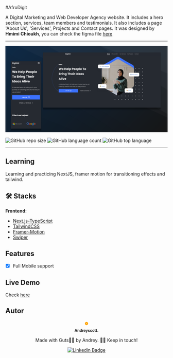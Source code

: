 #AfroDigit

A Digital Marketing and Web Developer Agency website. It includes a hero section, services, team members and testimonials. It also includes a page 'About Us', 'Services', Projects and Contact pages. It was designed by **Hmimi Chioukh**, you can check the figma file [here](<https://www.figma.com/file/oCVR7T1gYq6qjxcDRAFnUD/Web-agency-%2F-Portfolio-(Community)?node-id=142%3A2478&t=XTC79ajs5u5WNyUz-0>)

---

![image](/docs/title_banner-2.png)

![GitHub repo size](https://img.shields.io/github/repo-size/felpfsf/digitux) ![GitHub language count](https://img.shields.io/github/languages/count/andreyscott/digital-agency) ![GitHub top language](https://img.shields.io/github/languages/top/felpfsf/digitux)

---

## Learning

Learning and practicing NextJS, framer motion for transitioning effects and tailwind.

## 🛠 Stacks

**Frontend:**

- [Next.js-TypeScript](https://nextjs.org/)
- [TailwindCSS](https://tailwindcss.com/)
- [Framer-Motion](https://www.framer.com/motion/)
- [Swiper](https://swiperjs.com/)

## Features

- [x] Full Mobile support

## Live Demo

Check [here](https://digitux.vercel.app/)

## Autor

<div align='center'>

 <img style="border:4px solid orange; border-radius: 100%; padding:1px;" src="https://github.com/andreyscott.png" width="100px;" alt=""/>
 <br />
 <sub><b>Andreyscott.</b></sub>

Made with Guts🐱‍👤 by Andrey. 👋🏽 Keep in touch!

[![Linkedin Badge](https://img.shields.io/badge/-Andrey-blue?style=flat-square&logo=Linkedin&logoColor=white&link=https://www.linkedin.com/in/andrew-irorere/)](https://www.linkedin.com/in/andrew-irorere/)

</div>
